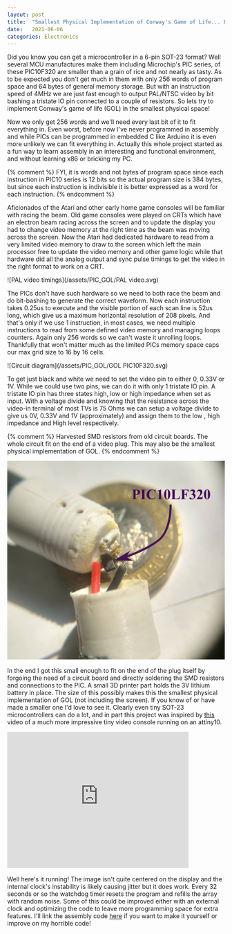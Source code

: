 ```yaml
---
layout: post
title:  "Smallest Physical Implementation of Conway's Game of Life... Probably"
date:   2021-06-06
categories: Electronics
---
```


Did you know you can get a microcontroller in a 6-pin SOT-23 format? Well several MCU manufactures make them including Microchip's PIC series, of these PIC10F320 are smaller than a grain of rice and not nearly as tasty. As to be expected you don't get much in them with only 256 words of program space and 64 bytes of general memory storage. But with an instruction speed of 4MHz we are just fast enough to output PAL/NTSC video by bit bashing a tristate IO pin connected to a couple of resistors. So lets try to implement Conway's game of life (GOL) in the smallest physical space!

Now we only get 256 words and we'll need every last bit of it to fit everything in. Even worst, before now I've never programmed in assembly and while PICs can be programmed in embedded C like Arduino it is even more unlikely we can fit everything in. Actually this whole project started as a fun way to learn assembly in an interesting and functional environment, and without learning x86 or bricking my PC.

{% comment %}
FYI, it is words and not bytes of program space since each instruction in PIC10 series is 12 bits so the actual program size is 384 bytes, but since each instruction is indivisible it is better expressed as a word for each instruction.
{% endcomment %}


Aficionados of the Atari and other early home game consoles will be familiar with racing the beam. Old game consoles were played on CRTs which have an electron beam racing across the screen and to update the display you had to change video memory at the right time as the beam was moving across the screen. Now the Atari had dedicated hardware to read from a very limited video memory to draw to the screen which left the main processor free to update the video memory and other game logic while that hardware did all the analog output and sync pulse timings to get the video in the right format to work on a CRT.

![PAL video timings](/assets/PIC_GOL/PAL video.svg)

The PICs don't have such hardware so we need to both race the beam and do bit-bashing to generate the correct waveform. Now each instruction takes 0.25us to execute and the visible portion of each scan line is 52us long, which give us a maximum horizontal resolution of 208 pixels. And that's only if we use 1 instruction, in most cases, we need multiple instructions to read from some defined video memory and managing loops counters. Again only 256 words so we can't waste it unrolling loops. Thankfully that won't matter much as the limited PICs memory space caps our max grid size to 16 by 16 cells.

![Circuit diagram](/assets/PIC_GOL/GOL PIC10F320.svg)

To get just black and white we need to set the video pin to either 0, 0.33V or 1V. While we could use two pins, we can do it with only 1 tristate IO pin. A tristate IO pin has three states high, low or high impedance when set as input. With a voltage divide and knowing that the resistance across the video-in terminal of most TVs is 75 Ohms we can setup a voltage divide to give us 0V, 0.33V and 1V (approximately) and assign them to the low , high impedance and High level respectively.


{% comment %}
Harvested SMD resistors from old circuit boards. The whole circuit fit on the end of a video plug. This may also be the smallest physical implementation of GOL.
{% endcomment %}

![Inside the unit](/assets/PIC_GOL/PIC_MCU_GOL_Inside.jpg)

In the end I got this small enough to fit on the end of the plug itself by forgoing the need of a circuit board and directly soldering the SMD resistors and connections to the PIC. A small 3D printer part holds the 3V lithium battery in place. The size of this possibly makes this the smallest physical implementation of GOL (not including the screen). If you know of or have made a smaller one I'd love to see it. Clearly even tiny SOT-23 microcontrollers can do a lot, and in part this project was inspired by [this](https://youtu.be/PZsWqOuJFKI) video of a much more impressive tiny video console running on an attiny10.

<iframe width="420" height="315" src="https://www.youtube.com/embed/dDvYMWH5eS4" frameborder="0" allowfullscreen></iframe>

Well here's it running! The image isn't quite centered on the display and the internal clock's instability is likely causing jitter but it does work. Every 32 seconds or so the watchdog timer resets the program and refills the array with random noise. Some of this could be improved either with an external clock and optimizing the code to leave more programming space for extra features. I'll link the assembly code [here](/assets/PIC_GOL/GameOfLife-16wide.7z) if you want to make it yourself or improve on my horrible code!
